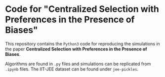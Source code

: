 # Code for "Centralized Selection with Preferences in the Presence of Biases"

This repository contains the `Python3` code for reproducing the simulations in the paper **Centralized Selection with Preferences in the Presence of Biases**. 

Algorithms are found in `.py` files and simulations can be replicated from `.ipynb` files. The IIT-JEE dataset can be found under `jee-pickles`.
